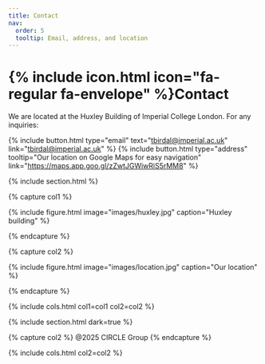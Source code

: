 ```yaml
---
title: Contact
nav:
  order: 5
  tooltip: Email, address, and location
---
```


# {% include icon.html icon="fa-regular fa-envelope" %}Contact

We are located at the Huxley Building of Imperial College London. For any inquiries: 

{%
  include button.html
  type="email"
  text="tbirdal@imperial.ac.uk"
  link="tbirdal@imperial.ac.uk"
%}
{%
  include button.html
  type="address"
  tooltip="Our location on Google Maps for easy navigation"
  link="https://maps.app.goo.gl/zZwtJGWiwRiS5rMM8"
%}

{% include section.html %}

{% capture col1 %}

{%
  include figure.html
  image="images/huxley.jpg"
  caption="Huxley building"
%}

{% endcapture %}

{% capture col2 %}

{%
  include figure.html
  image="images/location.jpg"
  caption="Our location"
%}

{% endcapture %}

{% include cols.html col1=col1 col2=col2 %}

{% include section.html dark=true %}

{% capture col2 %}
@2025 CIRCLE Group
{% endcapture %}

{% include cols.html col2=col2 %}
